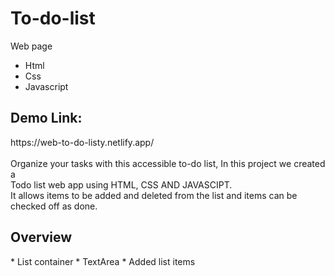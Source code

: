 # To-do-list
Web page</br>
* Html
* Css
* Javascript

<h2>Demo Link:</h2>
https://web-to-do-listy.netlify.app/
</br>
</br>
Organize your tasks with this accessible to-do list, In this project we created a</br> Todo list web app using HTML, CSS AND JAVASCIPT.</br>
It allows items to be added and deleted from the list and items can be checked off as done. 

<h2>Overview</h2>
* List container
* TextArea
* Added list items
